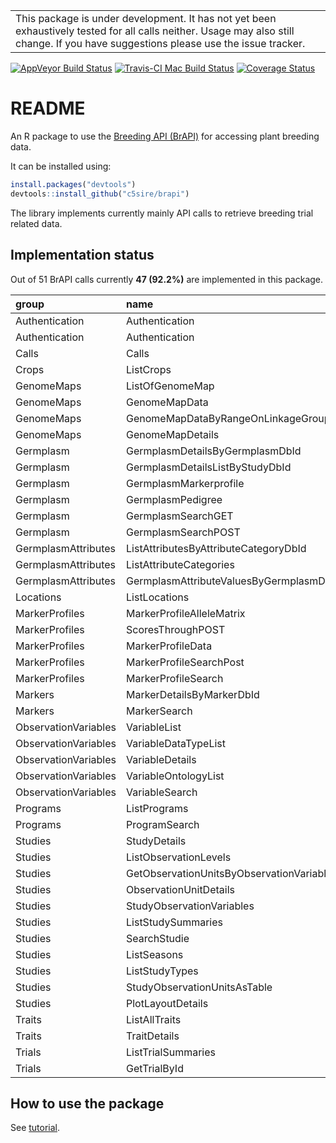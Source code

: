
<!-- README.md is generated from README.Rmd. Please edit that file -->
|                                                                                                                                                                                      |
|--------------------------------------------------------------------------------------------------------------------------------------------------------------------------------------|
| This package is under development. It has not yet been exhaustively tested for all calls neither. Usage may also still change. If you have suggestions please use the issue tracker. |

[![AppVeyor Build Status](https://ci.appveyor.com/api/projects/status/github/c5sire/brapi?branch=master&svg=true)](https://ci.appveyor.com/project/c5sire/brapi) [![Travis-CI Mac Build Status](https://travis-ci.org/c5sire/brapi.svg?branch=master&label=Mac%20OSX)](https://travis-ci.org/c5sire/brapi) [![Coverage Status](https://img.shields.io/codecov/c/github/c5sire/brapi/master.svg)](https://codecov.io/github/c5sire/brapi?branch=master)

README
======

An R package to use the [Breeding API (BrAPI)](http://docs.brapi.apiary.io) for accessing plant breeding data.

It can be installed using:

``` r
install.packages("devtools")
devtools::install_github("c5sire/brapi")
```

The library implements currently mainly API calls to retrieve breeding trial related data.

Implementation status
---------------------

Out of 51 BrAPI calls currently **47 (92.2%)** are implemented in this package.

| group                | name                                       | R.function                               |
|:---------------------|:-------------------------------------------|:-----------------------------------------|
| Authentication       | Authentication                             | ba\_login                                |
| Authentication       | Authentication                             | ba\_logout                               |
| Calls                | Calls                                      | ba\_calls                                |
| Crops                | ListCrops                                  | ba\_crops                                |
| GenomeMaps           | ListOfGenomeMap                            | ba\_genomemaps                           |
| GenomeMaps           | GenomeMapData                              | ba\_genomemaps\_data                     |
| GenomeMaps           | GenomeMapDataByRangeOnLinkageGroup         | ba\_genomemaps\_data\_range              |
| GenomeMaps           | GenomeMapDetails                           | ba\_genomemaps\_details                  |
| Germplasm            | GermplasmDetailsByGermplasmDbId            | ba\_germplasm\_details                   |
| Germplasm            | GermplasmDetailsListByStudyDbId            | ba\_germplasm\_details\_study            |
| Germplasm            | GermplasmMarkerprofile                     | ba\_germplasm\_markerprofiles            |
| Germplasm            | GermplasmPedigree                          | ba\_germplasm\_pedigree                  |
| Germplasm            | GermplasmSearchGET                         | ba\_germplasm\_search                    |
| Germplasm            | GermplasmSearchPOST                        | ba\_germplasm\_search                    |
| GermplasmAttributes  | ListAttributesByAttributeCategoryDbId      | ba\_germplasmattributes                  |
| GermplasmAttributes  | ListAttributeCategories                    | ba\_germplasmattributes\_categories      |
| GermplasmAttributes  | GermplasmAttributeValuesByGermplasmDbId    | ba\_germplasmattributes\_details         |
| Locations            | ListLocations                              | ba\_locations                            |
| MarkerProfiles       | MarkerProfileAlleleMatrix                  | ba\_markerprofiles\_allelematrix\_search |
| MarkerProfiles       | ScoresThroughPOST                          | ba\_markerprofiles\_allelematrix\_search |
| MarkerProfiles       | MarkerProfileData                          | ba\_markerprofiles\_details              |
| MarkerProfiles       | MarkerProfileSearchPost                    | ba\_markerprofiles\_search               |
| MarkerProfiles       | MarkerProfileSearch                        | ba\_markerprofiles\_search               |
| Markers              | MarkerDetailsByMarkerDbId                  | ba\_markers\_details                     |
| Markers              | MarkerSearch                               | ba\_markers\_search                      |
| ObservationVariables | VariableList                               | ba\_observationvariables                 |
| ObservationVariables | VariableDataTypeList                       | ba\_observationvariables\_datatypes      |
| ObservationVariables | VariableDetails                            | ba\_observationvariables\_details        |
| ObservationVariables | VariableOntologyList                       | ba\_observationvariables\_ontologies     |
| ObservationVariables | VariableSearch                             | ba\_observationvariables\_search         |
| Programs             | ListPrograms                               | ba\_programs                             |
| Programs             | ProgramSearch                              | ba\_programs\_search                     |
| Studies              | StudyDetails                               | ba\_studies\_details                     |
| Studies              | ListObservationLevels                      | ba\_studies\_observationlevels           |
| Studies              | GetObservationUnitsByObservationVariableId | ba\_studies\_observations                |
| Studies              | ObservationUnitDetails                     | ba\_studies\_observationunits            |
| Studies              | StudyObservationVariables                  | ba\_studies\_observationvariables        |
| Studies              | ListStudySummaries                         | ba\_studies\_search                      |
| Studies              | SearchStudie                               | ba\_studies\_search                      |
| Studies              | ListSeasons                                | ba\_studies\_seasons                     |
| Studies              | ListStudyTypes                             | ba\_studies\_studytypes                  |
| Studies              | StudyObservationUnitsAsTable               | ba\_studies\_table                       |
| Studies              | PlotLayoutDetails                          | ba\_studies\_layout                      |
| Traits               | ListAllTraits                              | ba\_traits                               |
| Traits               | TraitDetails                               | ba\_traits\_details                      |
| Trials               | ListTrialSummaries                         | ba\_trials                               |
| Trials               | GetTrialById                               | ba\_trials\_details                      |

How to use the package
----------------------

See [tutorial](https://github.com/c5sire/brapi/blob/master/inst/doc/tutorial.Rmd).
